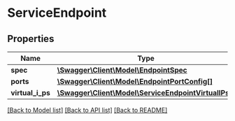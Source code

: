 # ServiceEndpoint

## Properties
Name | Type | Description | Notes
------------ | ------------- | ------------- | -------------
**spec** | [**\Swagger\Client\Model\EndpointSpec**](EndpointSpec.md) |  | [optional] 
**ports** | [**\Swagger\Client\Model\EndpointPortConfig[]**](EndpointPortConfig.md) |  | [optional] 
**virtual_i_ps** | [**\Swagger\Client\Model\ServiceEndpointVirtualIPs[]**](ServiceEndpointVirtualIPs.md) |  | [optional] 

[[Back to Model list]](../README.md#documentation-for-models) [[Back to API list]](../README.md#documentation-for-api-endpoints) [[Back to README]](../README.md)


